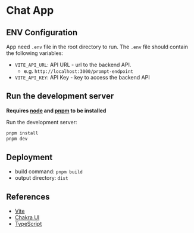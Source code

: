 # Chat App

## ENV Configuration

App need `.env` file in the root directory to run. The `.env` file should contain the following variables:

- `VITE_API_URL`: API URL - url to the backend API.
  - e.g. `http://localhost:3000/prompt-endpoint`
- `VITE_API_KEY`: API Key - key to access the backend API

## Run the development server

**Requires [node](https://nodejs.org/en/) and [pnpm](https://pnpm.io) to be installed**

Run the development server:

```bash
pnpm install
pnpm dev
```

## Deployment

- build command: `pnpm build`
- output directory: `dist`

## References

- [Vite](https://vitejs.dev)
- [Chakra UI](https://chakra-ui.com/)
- [TypeScript](https://www.typescriptlang.org)
